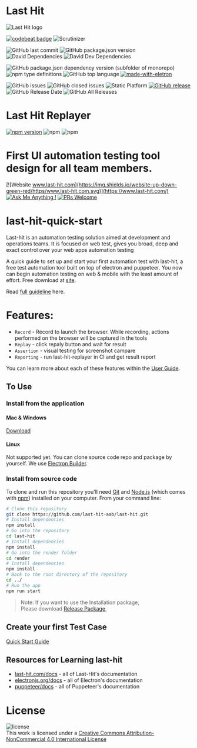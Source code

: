 # Last Hit  

![Last Hit  logo](icons/128x128.png)

[![codebeat badge](https://codebeat.co/badges/f3316c83-a06b-4307-b50a-3af48fab9ac3)](https://codebeat.co/projects/github-com-last-hit-aab-last-hit-master)
![Scrutinizer](https://scrutinizer-ci.com/g/last-hit-aab/last-hit/badges/quality-score.png?b=master)

<!-- ![Github Actions](https://github.com/last-hit-aab/last-hit/workflows/Package-And-Release-App/badge.svg) -->
![GitHub last commit](https://img.shields.io/github/last-commit/last-hit-aab/last-hit)
![GitHub package.json version](https://img.shields.io/github/package-json/v/last-hit-aab/last-hit)
![David Dependencies](https://img.shields.io/david/last-hit-aab/last-hit)
![David Dev Dependencies](https://img.shields.io/david/dev/last-hit-aab/last-hit)


![GitHub package.json dependency version (subfolder of monorepo)](https://img.shields.io/github/package-json/dependency-version/last-hit-aab/last-hit/puppeteer)
![npm type definitions](https://img.shields.io/npm/types/typescript)
![GitHub top language](https://img.shields.io/github/languages/top/last-hit-aab/last-hit)
[![made-with-eletron](https://img.shields.io/badge/Made%20with-Electron-1f425f.svg)](https://electronjs.org/)

![GitHub issues](https://img.shields.io/github/issues/last-hit-aab/last-hit)
![GitHub closed issues](https://img.shields.io/github/issues-closed/last-hit-aab/last-hit)
![Static Platform](https://img.shields.io/badge/platform-osx%20%7C%20windows%20%7C%20linux-green)
[![GitHub release](https://img.shields.io/github/release/last-hit-aab/last-hit.svg)](https://github.com/last-hit-aab/last-hit/releases/)
![GitHub Release Date](https://img.shields.io/github/release-date/last-hit-aab/last-hit) 
![GitHub All Releases](https://img.shields.io/github/downloads/last-hit-aab/last-hit/total)

# Last Hit Replayer
[![npm version](https://badge.fury.io/js/last-hit-replayer.svg)](https://badge.fury.io/js/last-hit-replayer)
![npm](https://img.shields.io/npm/dw/last-hit-replayer)
![npm](https://img.shields.io/npm/dm/last-hit-replayer)

# First UI automation testing tool design for all team members.
[![Website www.last-hit.com](https://img.shields.io/website-up-down-green-red/https/www.last-hit.com.svg)](https://www.last-hit.com/)
[![Ask Me Anything !](https://img.shields.io/badge/Ask%20me-anything-1abc9c.svg)](https://github.com/last-hit-aab/last-hit/issues)
[![PRs Welcome](https://img.shields.io/badge/PRs-welcome-brightgreen.svg)](http://makeapullrequest.com)

# last-hit-quick-start
Last-hit is an automation testing solution aimed at development and operations teams.
It is focused on web test, gives you broad, deep and exact control over your web apps automation testing

A quick guide to set up and start your first automation test with last-hit, a free test automation tool built on top of electron and puppeteer. You now can begin automation testing on web & mobile with the least amount of effort. Free download at [site](https://www.last-hit.com).

Read [full guideline](https://last-hit.com/tutorial/) here.

# Features:
- `Record` - Record to launch the browser. While recording, actions performed on the browser will be captured in the tools 
- `Replay` - click repaly button and wait for result 
- `Assertion` - visual testing for screenshot campare
- `Reporting` - run last-hit-replayer in CI and get result report 

You can learn more about each of these features within the [User Guide](https://last-hit.com/tutorial/).

## To Use
### Install from the application
#### Mac & Windows
[Download](https://github.com/last-hit-aab/last-hit/releases)

#### Linux
Not supported yet. You can clone source code repo and package by yourself. We use [Electron Builder](https://www.electron.build/).

### Install from source code 
To clone and run this repository you'll need [Git](https://git-scm.com) and [Node.js](https://nodejs.org/en/download/) (which comes with [npm](http://npmjs.com)) installed on your computer. From your command line:

```bash
# Clone this repository
git clone https://github.com/last-hit-aab/last-hit.git
# Install dependencies
npm install
# Go into the repository
cd last-hit
# Install dependencies
npm install
# Go into the render folder
cd render
# Install dependencies
npm install
# Back to the root directory of the repository
cd ../
# Run the app
npm run start
```

> Note: If you want to use the Installation package,  
> Please download [Release Package](https://github.com/last-hit-aab/last-hit/releases),  

## Create your first Test Case
[Quick Start Guide](https://last-hit.com/quick-start-guide)

## Resources for Learning last-hit
- [last-hit.com/docs](https://last-hit.com/tutorial/) - all of Last-Hit's documentation
- [electronjs.org/docs](https://electronjs.org/docs) - all of Electron's documentation
- [puppeteer/docs](https://pptr.dev/) - all of Puppeteer's documentation

# License
![license](https://i.creativecommons.org/l/by-nc/4.0/88x31.png)  
This work is licensed under a [Creative Commons Attribution-NonCommercial 4.0 International License](http://creativecommons.org/licenses/by-nc/4.0/)
